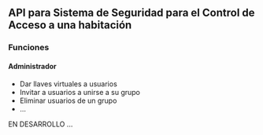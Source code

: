 ## API para Sistema de Seguridad para el Control de Acceso a una habitación

### Funciones

#### Administrador

- Dar llaves virtuales a usuarios
- Invitar a usuarios a unirse a su grupo
- Eliminar usuarios de un grupo
- ...



EN DESARROLLO ...